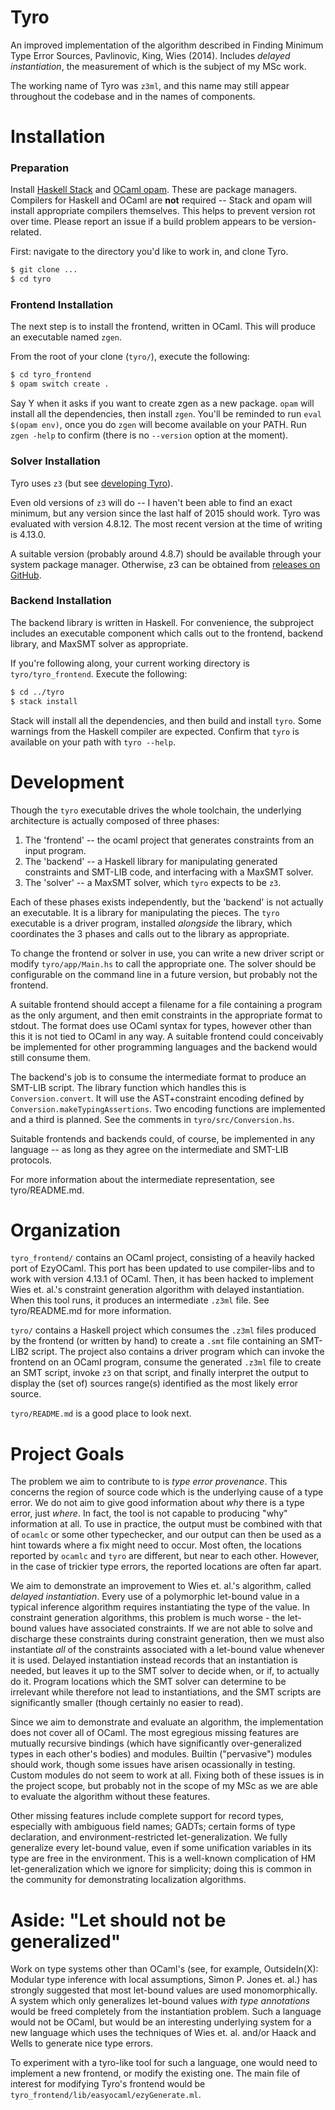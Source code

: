 # Tyro

An improved implementation of the algorithm described in Finding Minimum Type Error Sources, Pavlinovic, King, Wies (2014). Includes _delayed instantiation_, the measurement of which is the subject of my MSc work.

The working name of Tyro was `z3ml`, and this name may still appear throughout the codebase and in the names of components.

# Installation

### Preparation

Install [Haskell Stack](https://docs.haskellstack.org/en/stable/install_and_upgrade/) and [OCaml opam](https://opam.ocaml.org/doc/Install.html). These are package managers.
Compilers for Haskell and OCaml are **not** required -- Stack and opam will install appropriate compilers themselves.
This helps to prevent version rot over time. Please report an issue if a build problem appears to be version-related.

First: navigate to the directory you'd like to work in, and clone Tyro.

```bash
$ git clone ...
$ cd tyro
```

### Frontend Installation

The next step is to install the frontend, written in OCaml. This will produce an executable named `zgen`.

From the root of your clone (`tyro/`), execute the following:

```bash
$ cd tyro_frontend
$ opam switch create .
```

Say Y when it asks if you want to create zgen as a new package. `opam` will install all the dependencies, then install `zgen`.
You'll be reminded to run `eval $(opam env)`, once you do `zgen` will become available on your PATH. Run `zgen -help` to confirm
(there is no `--version` option at the moment).

### Solver Installation

Tyro uses `z3` (but see [developing Tyro](#development)).

Even old versions of `z3` will do -- I haven't been able to find an exact minimum, but any version since the last half of 2015 should work.
Tyro was evaluated with version 4.8.12. The most recent version at the time of writing is 4.13.0.

A suitable version (probably around 4.8.7) should be available through your system package manager.
Otherwise, z3 can be obtained from [releases on GitHub](https://github.com/Z3Prover/z3/releases/).

### Backend Installation

The backend library is written in Haskell. For convenience, the subproject includes an executable component which calls out to
the frontend, backend library, and MaxSMT solver as appropriate.

If you're following along, your current working directory is `tyro/tyro_frontend`. Execute the following:

```bash
$ cd ../tyro
$ stack install
```

Stack will install all the dependencies, and then build and install `tyro`. Some warnings from the Haskell compiler are expected.
Confirm that `tyro` is available on your path with `tyro --help`.

# Development

Though the `tyro` executable drives the whole toolchain, the underlying architecture is actually composed of three phases:

 1. The 'frontend' -- the ocaml project that generates constraints from an input program.
 2. The 'backend' -- a Haskell library for manipulating generated constraints and SMT-LIB code, and interfacing with a MaxSMT solver.
 3. The 'solver' -- a MaxSMT solver, which `tyro` expects to be `z3`.

Each of these phases exists independently, but the 'backend' is not actually an executable. It is a library for manipulating the pieces.
The `tyro` executable is a driver program, installed _alongside_ the library, which coordinates the 3 phases and calls out to the library
as appropriate.

To change the frontend or solver in use, you can write a new driver script or modify `tyro/app/Main.hs` to call the appropriate one.
The solver should be configurable on the command line in a future version, but probably not the frontend.

A suitable frontend should accept a filename for a file containing a program as the only argument, and then emit constraints
in the appropriate format to stdout. The format does use OCaml syntax for types, however other than this it is not tied to OCaml in any way.
A suitable frontend could conceivably be implemented for other programming languages and the backend would still consume them.

The backend's job is to consume the intermediate format to produce an SMT-LIB script. The library function which handles this is `Conversion.convert`.
It will use the AST+constraint encoding defined by `Conversion.makeTypingAssertions`. Two encoding functions are implemented and a third is planned.
See the comments in `tyro/src/Conversion.hs`.

Suitable frontends and backends could, of course, be implemented in any language -- as long as they agree on the intermediate and SMT-LIB protocols.

For more information about the intermediate representation, see tyro/README.md.

# Organization

`tyro_frontend/` contains an OCaml project, consisting of a heavily hacked port of EzyOCaml. This port has been updated to use compiler-libs and to work with version 4.13.1 of OCaml. Then, it has been hacked to implement Wies et. al.'s constraint generation algorithm with delayed instantiation. When this tool runs, it produces an intermediate `.z3ml` file. See tyro/README.md for more information.

`tyro/` contains a Haskell project which consumes the `.z3ml` files produced by the frontend (or written by hand) to create a `.smt` file containing an SMT-LIB2 script. The project also contains a driver program which can invoke the frontend on an OCaml program, consume the generated `.z3ml` file to create an SMT script, invoke `z3` on that script, and finally interpret the output to display the (set of) sources range(s) identified as the most likely error source.

`tyro/README.md` is a good place to look next.

# Project Goals

The problem we aim to contribute to is _type error provenance_. This concerns the region of source code which is the underlying cause of a type error.
We do not aim to give good information about _why_ there is a type error, just _where_. In fact, the tool is not capable to producing "why" information at all.
To use in practice, the output must be combined with that of `ocamlc` or some other typechecker,
and our output can then be used as a hint towards where a fix might need to occur.
Most often, the locations reported by `ocamlc` and `tyro` are different, but near to each other.
However, in the case of trickier type errors, the reported locations are often far apart.

We aim to demonstrate an improvement to Wies et. al.'s algorithm, called _delayed instantiation_.
Every use of a polymorphic let-bound value in a typical inference algorithm requires instantiating the type of the value.
In constraint generation algorithms, this problem is much worse - the let-bound values have associated constraints.
If we are not able to solve and discharge these constraints during constraint generation, then we must also instantiate _all_ of the constraints associated with a let-bound value whenever it is used.
Delayed instantiation instead records that an instantiation is needed, but leaves it up to the SMT solver to decide when, or if, to actually do it.
Program locations which the SMT solver can determine to be irrelevant while therefore not lead to instantiations, and the SMT scripts are significantly smaller (though certainly no easier to read).

Since we aim to demonstrate and evaluate an algorithm, the implementation does not cover all of OCaml. The most egregious missing features are mutually recursive bindings (which have significantly over-generalized types in each other's bodies) and modules. Builtin ("pervasive") modules should work, though some issues have arisen ocassionally in testing. Custom modules do not seem to work at all. Fixing both of these issues is in the project scope, but probably not in the scope of my MSc as we are able to evaluate the algorithm without these features.

Other missing features include complete support for record types, especially with ambiguous field names; GADTs; certain forms of type declaration, and environment-restricted let-generalization. We fully generalize every let-bound value, even if some unification variables in its type are free in the environment. This is a well-known complication of HM let-generalization which we ignore for simplicity; doing this is common in the community for demonstrating localization algorithms.

# Aside: "Let should not be generalized"

Work on type systems other than OCaml's (see, for example, OutsideIn(X): Modular type inference with local assumptions, Simon P. Jones et. al.) has strongly suggested that most let-bound values are used monomorphically.
A system which only generalizes let-bound values _with type annotations_ would be freed completely from the instantiation problem.
Such a language would not be OCaml, but would be an interesting underlying system for a new language which uses the techniques of Wies et. al. and/or Haack and Wells to generate nice type errors.

To experiment with a tyro-like tool for such a language, one would need to implement a new frontend, or modify the existing one.
The main file of interest for modifying Tyro's frontend would be `tyro_frontend/lib/easyocaml/ezyGenerate.ml`.
